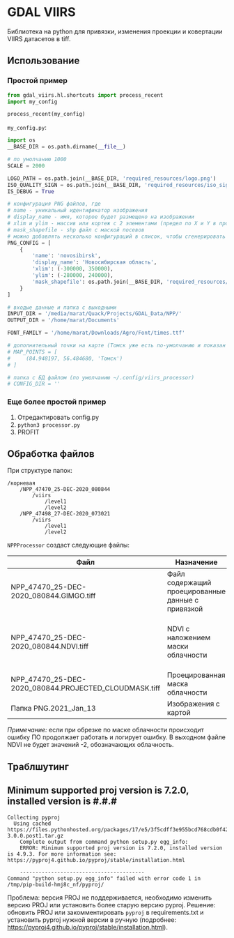 # GDAL VIIRS

Библиотека на python для привязки, изменения проекции 
и ковертации VIIRS датасетов в tiff.

## Использование

### Простой пример

```python
from gdal_viirs.hl.shortcuts import process_recent
import my_config

process_recent(my_config)
```

`my_config.py`:
```python
import os
__BASE_DIR = os.path.dirname(__file__)

# по умолчанию 1000
SCALE = 2000

LOGO_PATH = os.path.join(__BASE_DIR, 'required_resources/logo.png')
ISO_QUALITY_SIGN = os.path.join(__BASE_DIR, 'required_resources/iso_sign.jpg')
IS_DEBUG = True

# конфигурация PNG файлов, где
# name - уникальный идентификатор изображения
# display_name - имя, которое будет размещено на изображении
# xlim и ylim - массив или кортеж с 2 элементами (предел по X и Y в проекции)
# mask_shapefile - shp файл с маской посевов
# можно добавлять несколько конфигураций в список, чтобы сгенерировать несколько изображений
PNG_CONFIG = [
    {
        'name': 'novosibirsk',
        'display_name': 'Новосибирская область',
        'xlim': (-300000, 350000),
        'ylim': (-280000, 240000),
        'mask_shapefile': os.path.join(__BASE_DIR, 'required_resources/novosib/novosib_agro.shp')
    }
]

# входые данные и папка с выходными
INPUT_DIR = '/media/marat/Quack/Projects/GDAL_Data/NPP/'
OUTPUT_DIR = '/home/marat/Documents'

FONT_FAMILY = '/home/marat/Downloads/Agro/Font/times.ttf'

# дополнительный точки на карте (Томск уже есть по-умолчанию и показан просто как пример)
# MAP_POINTS = [
#     (84.948197, 56.484680, 'Томск')
# ]

# папка с БД файлом (по умолчанию ~/.config/viirs_processor)
# CONFIG_DIR = ''
```


### Еще более простой пример
1. Отредактировать config.py
2. `python3 processor.py`
3. PROFIT

## Обработка файлов
При структуре папок:
```
/корневая
    /NPP_47470_25-DEC-2020_080844
        /viirs
            /level1
            /level2
    /NPP_47498_27-DEC-2020_073021
        /viirs
            /level1
            /level2
```

`NPPProcessor` создаст следующие файлы:

| Файл                                                  | Назначение                                      | Прочее  
|-------------------------------------------------------|-------------------------------------------------|----------
| NPP_47470_25-DEC-2020_080844.GIMGO.tiff               |Файл содержащий проецированные данные с привязкой|
| NPP_47470_25-DEC-2020_080844.NDVI.tiff                |NDVI с наложением маски облачности               |Значения от -1 до 1, -2 обозначает закрытую облачностью зону
| NPP_47470_25-DEC-2020_080844.PROJECTED_CLOUDMASK.tiff |Проецированная маска облачности                  |
| Папка PNG.2021_Jan_13                                 |Изображения с картой                             |

_Примечание:_ если при обрезке по маске облачности происходит ошибку ПО продолжает работать и логирует
ошибку. В выходном файле NDVI не будет значений -2, обозначающих облачность.

## Траблшутинг

## Minimum supported proj version is 7.2.0, installed version is #.#.#

```
Collecting pyproj
  Using cached https://files.pythonhosted.org/packages/17/e5/3f5cdff3e955bcd768cdb0f4236f2d6e022aaa72f57caf7f4d5f552c88fc/pyproj-3.0.0.post1.tar.gz
    Complete output from command python setup.py egg_info:
    ERROR: Minimum supported proj version is 7.2.0, installed version is 4.9.3. For more information see: https://pyproj4.github.io/pyproj/stable/installation.html
    
    ----------------------------------------
Command "python setup.py egg_info" failed with error code 1 in /tmp/pip-build-hmj8c_nf/pyproj/
```
Проблема: версия PROJ не поддерживается, необходимо изменить версию PROJ или установить более старую версию pyproj.
Решение: обновить PROJ или закомментировать `pyproj` в requirements.txt и установить pyproj нужной версии в ручную 
(подробнее: https://pyproj4.github.io/pyproj/stable/installation.html). 